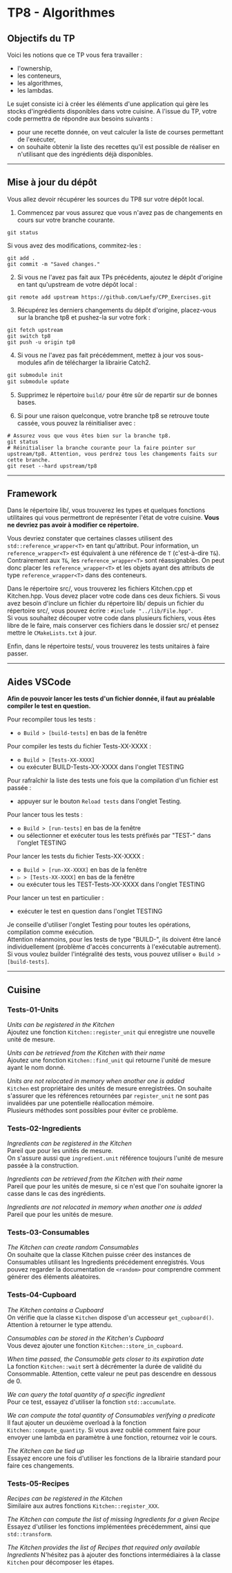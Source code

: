TP8 - Algorithmes
=================

## Objectifs du TP

Voici les notions que ce TP vous fera travailler :
- l'ownership,
- les conteneurs,
- les algorithmes,
- les lambdas.

Le sujet consiste ici à créer les éléments d'une application qui gère les stocks d'ingrédients disponibles dans votre cuisine.
A l'issue du TP, votre code permettra de répondre aux besoins suivants :
- pour une recette donnée, on veut calculer la liste de courses permettant de l'exécuter,
- on souhaite obtenir la liste des recettes qu'il est possible de réaliser en n'utilisant que des ingrédients déjà disponibles.

---

## Mise à jour du dépôt

Vous allez devoir récupérer les sources du TP8 sur votre dépôt local.

1. Commencez par vous assurez que vous n'avez pas de changements en cours sur votre branche courante.
```b
git status
```
Si vous avez des modifications, commitez-les :
```b
git add .
git commit -m "Saved changes."
```

2. Si vous ne l'avez pas fait aux TPs précédents, ajoutez le dépôt d'origine en tant qu'upstream de votre dépôt local :
```b
git remote add upstream https://github.com/Laefy/CPP_Exercises.git
```

3. Récupérez les derniers changements du dépôt d'origine, placez-vous sur la branche tp8 et pushez-la sur votre fork :
```b
git fetch upstream
git switch tp8
git push -u origin tp8
```

4. Si vous ne l'avez pas fait précédemment, mettez à jour vos sous-modules afin de télécharger la librairie Catch2.
```c
git submodule init
git submodule update
```

5. Supprimez le répertoire `build/` pour être sûr de repartir sur de bonnes bases.

6. Si pour une raison quelconque, votre branche tp8 se retrouve toute cassée, vous pouvez la réinitialiser avec :
```b
# Assurez vous que vous êtes bien sur la branche tp8.
git status
# Réinitialiser la branche courante pour la faire pointer sur upstream/tp8. Attention, vous perdrez tous les changements faits sur cette branche.
git reset --hard upstream/tp8
```

---

## Framework

Dans le répertoire lib/, vous trouverez les types et quelques fonctions utilitaires qui vous permettront de représenter l'état de votre cuisine.
**Vous ne devriez pas avoir à modifier ce répertoire.**

Vous devriez constater que certaines classes utilisent des `std::reference_wrapper<T>` en tant qu'attribut.
Pour information, un `reference_wrapper<T>` est équivalent à une référence de `T` (c'est-à-dire `T&`).
Contrairement aux `T&`, les `reference_wrapper<T>` sont réassignables.
On peut donc placer les `reference_wrapper<T>` et les objets ayant des attributs de type `reference_wrapper<T>` dans des conteneurs.

Dans le répertoire src/, vous trouverez les fichiers Kitchen.cpp et Kitchen.hpp.
Vous devez placer votre code dans ces deux fichiers.
Si vous avez besoin d'inclure un fichier du répertoire lib/ depuis un fichier du répertoire src/, vous pouvez écrire :
`#include "../lib/File.hpp"`.\
Si vous souhaitez découper votre code dans plusieurs fichiers, vous êtes libre de le faire, mais conserver ces fichiers dans le dossier src/ et pensez mettre le `CMakeLists.txt` à jour.

Enfin, dans le répertoire tests/, vous trouverez les tests unitaires à faire passer.

---

## Aides VSCode

**Afin de pouvoir lancer les tests d'un fichier donnée, il faut au préalable compiler le test en question.**

Pour recompiler tous les tests :
- `⚙ Build > [build-tests]` en bas de la fenêtre

Pour compiler les tests du fichier Tests-XX-XXXX :
- `⚙ Build > [Tests-XX-XXXX]`
- ou exécuter BUILD-Tests-XX-XXXX dans l'onglet TESTING

Pour rafraîchir la liste des tests une fois que la compilation d'un fichier est passée :
- appuyer sur le bouton `Reload tests` dans l'onglet Testing.

Pour lancer tous les tests :
- `⚙ Build > [run-tests]` en bas de la fenêtre
- ou sélectionner et exécuter tous les tests préfixés par "TEST-" dans l'onglet TESTING

Pour lancer les tests du fichier Tests-XX-XXXX :
- `⚙ Build > [run-XX-XXXX]` en bas de la fenêtre
- `▷ > [Tests-XX-XXXX]` en bas de la fenêtre
- ou exécuter tous les TEST-Tests-XX-XXXX dans l'onglet TESTING

Pour lancer un test en particulier :
- exécuter le test en question dans l'onglet TESTING

Je conseille d'utiliser l'onglet Testing pour toutes les opérations, compilation comme exécution.\
Attention néanmoins, pour les tests de type "BUILD-", ils doivent être lancé individuellement (problème d'accès concurrents à l'exécutable autrement).\
Si vous voulez builder l'intégralité des tests, vous pouvez utiliser `⚙ Build > [build-tests]`.

---
## Cuisine


### Tests-01-Units

*Units can be registered in the Kitchen*  
Ajoutez une fonction `Kitchen::register_unit` qui enregistre une nouvelle unité de mesure.

*Units can be retrieved from the Kitchen with their name*  
Ajoutez une fonction `Kitchen::find_unit` qui retourne l'unité de mesure ayant le nom donné.

*Units are not relocated in memory when another one is added*  
`Kitchen` est propriétaire des unités de mesure enregistrées.
On souhaite s'assurer que les références retournées par `register_unit` ne sont pas invalidées par une potentielle réallocation mémoire.\
Plusieurs méthodes sont possibles pour éviter ce problème.

### Tests-02-Ingredients

*Ingredients can be registered in the Kitchen*  
Pareil que pour les unités de mesure.  
On s'assure aussi que `ingredient.unit` référence toujours l'unité de mesure passée à la construction.

*Ingredients can be retrieved from the Kitchen with their name*  
Pareil que pour les unités de mesure, si ce n'est que l'on souhaite ignorer la casse dans le cas des ingrédients.

*Ingredients are not relocated in memory when another one is added*  
Pareil que pour les unités de mesure.

### Tests-03-Consumables

*The Kitchen can create random Consumables*  
On souhaite que la classe Kitchen puisse créer des instances de Consumables utilisant les Ingredients précédement enregistrés.
Vous pouvez regarder la documentation de `<random>` pour comprendre comment générer des éléments aléatoires.

### Tests-04-Cupboard

*The Kitchen contains a Cupboard*  
On vérifie que la classe `Kitchen` dispose d'un accesseur `get_cupboard()`.
Attention à retourner le type attendu.

*Consumables can be stored in the Kitchen's Cupboard*  
Vous devez ajouter une fonction `Kitchen::store_in_cupboard`.

*When time passed, the Consumable gets closer to its expiration date*  
La fonction `Kitchen::wait` sert à décrémenter la durée de validité du Consommable.
Attention, cette valeur ne peut pas descendre en dessous de 0.

*We can query the total quantity of a specific ingredient*  
Pour ce test, essayez d'utiliser la fonction `std::accumulate`.

*We can compute the total quantity of Consumables verifying a predicate*  
Il faut ajouter un deuxième overload à la fonction `Kitchen::compute_quantity`.
Si vous avez oublié comment faire pour envoyer une lambda en paramètre à une fonction, retournez voir le cours.

*The Kitchen can be tied up*  
Essayez encore une fois d'utiliser les fonctions de la librairie standard pour faire ces changements.

### Tests-05-Recipes

*Recipes can be registered in the Kitchen*  
Similaire aux autres fonctions `Kitchen::register_XXX`.

*The Kitchen can compute the list of missing Ingredients for a given Recipe*  
Essayez d'utiliser les fonctions implémentées précédemment, ainsi que `std::transform`.

*The Kitchen provides the list of Recipes that required only available Ingredients*
N'hésitez pas à ajouter des fonctions intermédiaires à la classe `Kitchen` pour décomposer les étapes.
